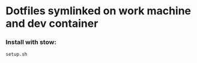 # Dotfiles symlinked on work machine and dev container

### Install with stow:
```bash
setup.sh
```

